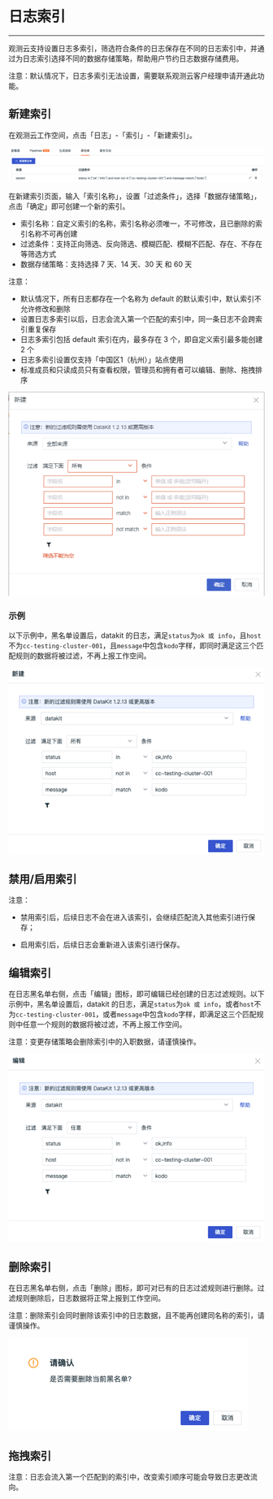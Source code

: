 # 日志索引
---

观测云支持设置日志多索引，筛选符合条件的日志保存在不同的日志索引中，并通过为日志索引选择不同的数据存储策略，帮助用户节约日志数据存储费用。

注意：默认情况下，日志多索引无法设置，需要联系观测云客户经理申请开通此功能。

## 新建索引

在观测云工作空间，点击「日志」-「索引」-「新建索引」。

![](img/1.log_11.png)

在新建索引页面，输入「索引名称」，设置「过滤条件」，选择「数据存储策略」，点击「确定」即可创建一个新的索引。

- 索引名称：自定义索引的名称，索引名称必须唯一，不可修改，且已删除的索引名称不可再创建
- 过滤条件：支持正向筛选、反向筛选、模糊匹配、模糊不匹配、存在、不存在等筛选方式
- 数据存储策略：支持选择 7 天、14 天、30 天 和 60 天

注意：

- 默认情况下，所有日志都存在一个名称为 default 的默认索引中，默认索引不允许修改和删除
- 设置日志多索引以后，日志会流入第一个匹配的索引中，同一条日志不会跨索引重复保存
- 日志多索引包括 default 索引在内，最多存在 3 个，即自定义索引最多能创建 2 个
- 日志多索引设置仅支持「中国区1（杭州）」站点使用
- 标准成员和只读成员只有查看权限，管理员和拥有者可以编辑、删除、拖拽排序

![](img/image_10.png)

### 示例

以下示例中，黑名单设置后，datakit 的日志，满足`status`为`ok 或 info`，且`host`不为`cc-testing-cluster-001`，且`message`中包含`kodo`字样，即同时满足这三个匹配规则的数据将被过滤，不再上报工作空间。

![](img/1.log_13.png)

## 禁用/启用索引





注意：

- 禁用索引后，后续日志不会在进入该索引，会继续匹配流入其他索引进行保存；

- 启用索引后，后续日志会重新进入该索引进行保存。



## 编辑索引

在日志黑名单右侧，点击「编辑」图标，即可编辑已经创建的日志过滤规则。以下示例中，黑名单设置后，datakit 的日志，满足`status`为`ok 或 info`，或者`host`不为`cc-testing-cluster-001`，或者`message`中包含`kodo`字样，即满足这三个匹配规则中任意一个规则的数据将被过滤，不再上报工作空间。

注意：变更存储策略会删除索引中的入职数据，请谨慎操作。

![](img/1.log_12.png)

## 删除索引

在日志黑名单右侧，点击「删除」图标，即可对已有的日志过滤规则进行删除。过滤规则删除后，日志数据将正常上报到工作空间。



注意：删除索引会同时删除该索引中的日志数据，且不能再创建同名称的索引，请谨慎操作。

![](img/1.log_5.png)



## 拖拽索引



注意：日志会流入第一个匹配到的索引中，改变索引顺序可能会导致日志更改流向。

